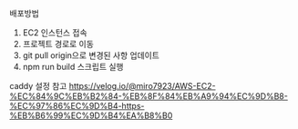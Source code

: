 
배포방법 
1. EC2 인스턴스 접속
2. 프로젝트 경로로 이동
3. git pull origin으로 변경된 사항 업데이트
4. npm run build 스크립트 실행

caddy 설정 참고
https://velog.io/@miro7923/AWS-EC2-%EC%84%9C%EB%B2%84-%EB%8F%84%EB%A9%94%EC%9D%B8-%EC%97%86%EC%9D%B4-https-%EB%B6%99%EC%9D%B4%EA%B8%B0
